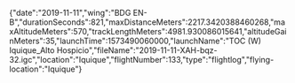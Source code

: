 {"date":"2019-11-11","wing":"BDG EN-B","durationSeconds":821,"maxDistanceMeters":2217.3420388460268,"maxAltitudeMeters":570,"trackLengthMeters":4981.930086015641,"altitudeGainMeters":35,"launchTime":1573490060000,"launchName":"TOC (W) Iquique_Alto Hospicio","fileName":"2019-11-11-XAH-bqz-32.igc","location":"Iquique","flightNumber":133,"type":"flightlog","flying-location":"Iquique"}
